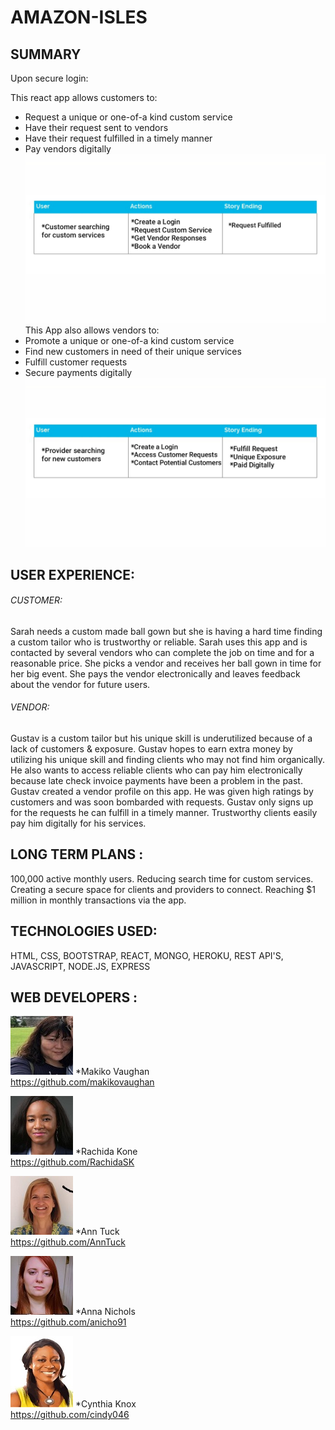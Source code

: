  # AMAZON-ISLES
 
## SUMMARY 
Upon secure login: 

This react app allows customers to: 
* Request a unique or one-of-a kind custom service
* Have their request sent to vendors 
* Have their request fulfilled in a timely manner 
* Pay vendors digitally   
![user](Readme/readme-customer.jpg "Customer Actions")
This App also allows vendors to: 
* Promote a unique or one-of-a kind custom service
* Find new customers in need of their unique services
* Fulfill customer requests 
* Secure payments digitally
![vendor](Readme/readme-vendor.jpg "Vendor Actions")
## USER EXPERIENCE: 

###### CUSTOMER:  
Sarah needs a custom made ball gown but she is having a hard time finding a custom tailor 
who is trustworthy or reliable. 
Sarah uses this app and is contacted by several vendors who can complete 
the job on time and for a reasonable price. She picks a vendor and receives her ball gown in time for her big event.  She pays the vendor electronically and leaves feedback about the vendor for future users. 

###### VENDOR: 
Gustav is a custom tailor but his unique skill is underutilized because of a lack of customers & exposure. 
Gustav hopes to earn extra money by utilizing his unique skill and finding clients who may not find him organically. 
He also wants to access reliable clients who can pay him electronically because late check invoice payments have been a problem in the past. 
Gustav created a vendor profile on this app. He was given high ratings by customers and 
was soon bombarded with requests. Gustav only signs up for the requests he can fulfill in a timely manner. Trustworthy clients easily pay him digitally for his services. 


## LONG TERM PLANS : 
100,000 active monthly users.
Reducing search time for custom services.
Creating a secure space for clients and providers to connect. 
Reaching $1 million in monthly transactions via the app.


## TECHNOLOGIES USED: 
HTML, CSS, BOOTSTRAP, REACT, MONGO, HEROKU, REST API'S, JAVASCRIPT, NODE.JS, EXPRESS 

## WEB DEVELOPERS : 

![Makiko](Readme/makiko.jpg "Makiko Vaughan") 
*Makiko Vaughan     
https://github.com/makikovaughan 

![Rachida](Readme/rachida.jpg "Rachida Kone") 
*Rachida Kone   
https://github.com/RachidaSK

![Ann](Readme/ann.jpg "Ann Tuck") 
*Ann Tuck       
https://github.com/AnnTuck	

![Anna](Readme/anna.jpg "Anna Nichols") 
*Anna Nichols   
https://github.com/anicho91

![Cynthia](Readme/cynthia.jpg "Cynthia Knox") 
*Cynthia Knox   
https://github.com/cindy046







